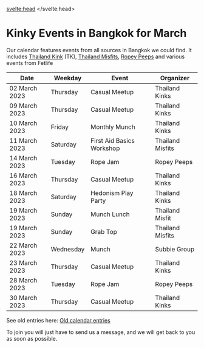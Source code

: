 

<svelte:head>
	<title>Kinky Events in Bangkok</title>
	<meta name="description" content="Kinky events, fetish play parties, learn shibari workshops, fetish stores and so much more in Bangkok" />
</svelte:head>

# Kinky Events in Bangkok for March

Our calendar features events from all sources in Bangkok we could find.
It includes [Thailand Kink](/communities/ThailandKink) (TK), [Thailand Misfits](/communities/ThailandMisfits), [Ropey Peeps](/communities/ThailandRopeyPeeps) and various events from Fetlife

| Date | Weekday | Event | Organizer |
| ----------- | ----------- | ----------- | ----------- |
| 02 March 2023 | Thursday | Casual Meetup | Thailand Kinks |
| 09 March 2023 | Thursday | Casual Meetup | Thailand Kinks |
| 10 March 2023 | Friday | Monthly Munch | Thailand Kinks |
| 11 March 2023 | Saturday | First Aid Basics Workshop | Thailand Misfits |
| 14 March 2023 | Tuesday | Rope Jam | Ropey Peeps |
| 16 March 2023 | Thursday | Casual Meetup | Thailand Kinks |
| 18 March 2023 | Saturday | Hedonism Play Party | Thailand Kinks |
| 19 March 2023 | Sunday | Munch Lunch | Thailand Misfit |
| 19 March 2023 | Sunday | Grab Top | Thailand Misfits |
| 22 March 2023 | Wednesday | Munch | Subbie Group |
| 23 March 2023 | Thursday | Casual Meetup | Thailand Kinks |
| 28 March 2023 | Tuesday | Rope Jam | Ropey Peeps |
| 30 March 2023 | Thursday | Casual Meetup | Thailand Kinks |

See old entries here: [Old calendar entries](/event-calendar/history)


To join you will just have to send us a message, and we will get back to you as soon as possible.

